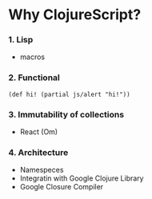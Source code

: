 Why ClojureScript?
====================

### 1. Lisp

- macros

### 2. Functional

    (def hi! (partial js/alert "hi!"))

### 3. Immutability of collections

- React (Om)

### 4. Architecture

- Namespeces
- Integratin with Google Clojure Library
- Google Closure Compiler

